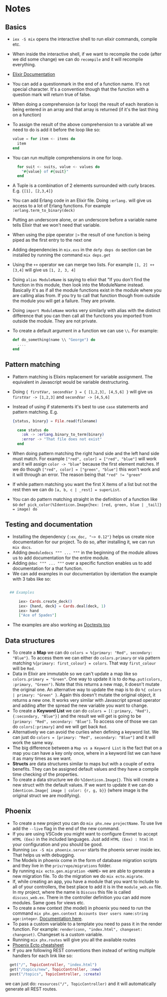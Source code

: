 # Notes

## Basics

* `iex -S mix` opens the interactive shell to run elixir commands, compile etc.
* When inside the interactive shell, if we want to recompile the code (after we did some change) we can do `recompile` and it will recompile everything.
* [Elixir Documentation](https://hexdocs.pm/elixir/Kernel.html)
* You can add a questionmark in the end of a function name. It's not special character. It's a convention though that the function with a question mark will return true of false.
* When doing a comprehension (a for loop) the result of each iteration is being entered in an array and that array is returned (if it's the last thing on a function)
* To assign the result of the above comprehension to a variable all we need to do is add it before the loop like so:

  ```elixir
  value = for item <- items do
    item
  end
  ```
* You can run multiple comprehensions in one for loop.
  ```elixir
    for suit <- suits, value <- values do
      "#{value} of #{suit}"
    end
  ```
* A Tuple is a combination of 2 elements surrounded with curly braces. E.g. `{[1], [2,3,4]}`
* You can add Erlang code in an Elixir file. Doing `:erlang.` will give us access to a lot of Erlang functions. For example `:erlang.term_to_binary(deck)`
* Putting an underscore alone, or an underscore before a variable name tells Elixir that we won't need that variable.
* When using the pipe operator `|>` the result of one function is being piped as the first entry to the next one
* Adding dependencies in `mix.exs` in the `defp deps do` section can be installed by running the command `mix deps.get`
* Using the `++` operator we can merge two lists. For example `[1, 2] ++ [3,4]` will give us `[1, 2, 3, 4]`
* Doing `alias ModuleName` is saying to elixir that "If you don't find the function in this module, then look into the ModuleName instead. Basically it's as if all the module functions exist in the module where you are calling alias from. If you try to call that function though from outside the module you will get a failure. They are private.
* Doing `import ModuleName` works very similarly with alias with the distinct difference that you can then call all the functions you imported from outside the module. They are not private.
* To create a default argument in a function we can use `\\`. For example:
  ```elixir
  def do_something(name \\ "George") do
    ....
  end
  ```

## Pattern matching

* Pattern matching is Elixirs replacement for variable assignment. The equivalent in Javascript would be variable destructuring.
* Doing `{ firstVar, secondVar } = { [1,2,3], [4,5,6] }` will give us `firstVar -> [1,2,3]` and `secondVar -> [4,5,6]`
* Instead of using if statements it's best to use `case` statements and pattern matching. E.g.
  
  ```elixir
  {status, binary} = File.read(filename)

    case status do
      :ok -> :erlang.binary_to_term(binary)
      :error -> "That file does not exist"
    end
  ```
* When doing pattern matching the right hand side and the left hand side must match. For example `["red", color] = ["red", "blue"]` will work and it will assign `color -> "blue"` because the first element matches. If we do though `["red", color] = ["green", "blue"]` this won't work and it will through an error. The reason being that `"red" != "green"`
* If while pattern matching you want the first X items of a list but not the rest then we can do `[a, b, c | _rest] = superList`.
* You can do pattern matching straight in the definition of a function like so `def pick_color(%Identicon.Image{hex: [red, green, blue | _tail]} = image) do`

## Testing and documentation

* Installing the dependency `{:ex_doc, "~> 0.12"}` helps us create nice documentation for our project. To do so, after installing it, we can run `mix docs`.
* Adding `@moduledocs """ ... """` in the beginning of the module allows us to add documentation for the entire module.
* Adding `@doc """ ... """` over a specific function enables us to add documentation for a that function.
* We can add examples in our documentation by identation the example with 3 tabs like so:
```elixir

  ## Examples

      iex> Cards.create_deck()
      iex> {hand, deck} = Cards.deal(deck, 1)
      iex> hand
      ["Ace of Spades"]
```
* The examples are also working as [Doctests too](https://elixir-lang.org/getting-started/mix-otp/docs-tests-and-with.html)

## Data structures

* To create a **Map** we can do `colors = %{primary: "Red", secondary: "Blue"}`. To access them we can either do `colors.primary` or via pattern matching `%{primary: first_colour} = colors`. That way `first_colour` will be `Red`.
* Data in Elixir are immutable so we can't update a map like so `colors.primary = "Green"`. One way to update it is to do `Map.put(colors, :primary, "Green")`. Note that this returns a new map, it doesn't mutate the original one. An alternative way to update the map is to do `%{ colors | primary: "Green" }`. Again this doesn't mutate the original object, it returns a new one. It works very similar with Javascript spread operator and adding after the spread the new variable you want to change.
* To create a **Keyword List** we can do `colors = [(:primary, "Red"), {:secondary, "Blue"}]` and the result we will get is going to be `[primary: "Red", secondary: "Blue"]`. To access one of those we can do `colors[:primary]` and we will get back `Red`.
* Alternatively we can avoid the curlies when defining a keyword list. We can just do `colors = [primary: "Red", secondary: "Blue"]` and it will work the same way.
* The big difference between a `Map vs a Keyword List` is the fact that on a map you can have a key only once, where in a keyword list we can have it as many times as we want.
* **Structs** are data structures similar to maps but with a couple of extra benefits. They can be assigned default values and they have a compile time checking of the properties.
* To create a data structure we do `%Identicon.Image{}`. This will create a new struct with the default values. If we want to update it we can do `Identicon.Image{ image | color: {r, g, b}}` (where image is the original struct we are modifying).

## Phoenix

* To create a new project you can do `mix phx.new projectName`. To use live add the `--live` flag in the end of the new command.
* If you are using VSCode you might want to configure Emmet to accept `HTML (Eex)` in the included languages. Just add `HTML (Eex) : html` in your configuration and you should be good.
* Running `iex -S mix phoenix.server` starts the phoenix server inside iex. That helps us with debugging.
* The Models in phoenix come in the form of database migration scripts and they live in the `priv/repo/migrations` folder.
* By running `mix ecto.gen.migration <NAME>` we are able to generate a new migration file. To do the migration we do `mix ecto.migrate`.
* If, while creating an app, you have a module that you want to include to all of your controllers, the best place to add it is in the `module_web.ex` file. In my project, where the name is `Discuss` this file is called `discuss_web.ex`. There in the controller definition you can add more modules. Same goes for views etc.
* To create a new context (the model) in phoenix you need to run the command `mix phx.gen.context Accounts User users name:string age:integer`. [Documentation here](https://hexdocs.pm/phoenix/Mix.Tasks.Phx.Gen.Context.html).
* To pass a custom variable to a template you need to pass it in the render function. For example: `render(conn, "index.html", changeset: changeset)`. Changeset is a custom variable.
* Running `mix phx.routes` will give you all the available routes
* [Phoenix Ecto cheatsheet](https://devhints.io/phoenix-ecto)
* If you are following REST conventions then instead of writing multiple handlers for each link like so:
```elixir
  get("/", TopicController, "index.html")
  get("/topics/new", TopicController, :new)
  post("/topics", TopicController, :create)
```
we can just do: `resources("/", TopicController)` and it will automatically generate all REST routes.